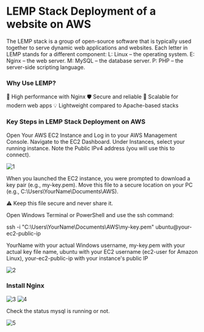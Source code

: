 # **LEMP Stack Deployment of a website on AWS**

The LEMP stack is a group of open-source software that is typically used together to serve dynamic web applications and websites. Each letter in LEMP stands for a different component:
L: Linux – the operating system.
E: Nginx – the web server.
M: MySQL – the database server.
P: PHP   – the server-side scripting language.

### **Why Use LEMP?**

🚀 High performance with Nginx
🛡️ Secure and reliable
🔄 Scalable for modern web apps
💡 Lightweight compared to Apache-based stacks

### **Key Steps in LEMP Stack Deployment on AWS**

Open Your AWS EC2 Instance and Log in to your AWS Management Console.
Navigate to the EC2 Dashboard.
Under Instances, select your running instance.
Note the Public IPv4 address (you will use this to connect).

![1](https://github.com/user-attachments/assets/3e44773b-5730-47c9-9232-ad794049d058)

When you launched the EC2 instance, you were prompted to download a key pair (e.g., my-key.pem).
Move this file to a secure location on your PC (e.g., C:\Users\YourName\Documents\AWS\).

⚠️ Keep this file secure and never share it.

Open Windows Terminal or PowerShell and use the ssh command:

ssh -i "C:\Users\YourName\Documents\AWS\my-key.pem" ubuntu@your-ec2-public-ip

YourName with your actual Windows username, 
my-key.pem with your actual key file name, 
ubuntu with your EC2 username (ec2-user for Amazon Linux), 
your-ec2-public-ip with your instance's public IP

![2](https://github.com/user-attachments/assets/1665d816-6281-4790-86c0-f498f4406435)

### Install Nginx

![3](https://github.com/user-attachments/assets/449e24da-6c71-4cd8-b859-ed23acbadd67)
![4](https://github.com/user-attachments/assets/e3969afe-57da-44bf-8a7b-a95a04833ce3)

 Check the status mysql is running or not.

 ![5](https://github.com/user-attachments/assets/dc859656-df8f-4d65-aa46-0d33efd2c36b)

 









